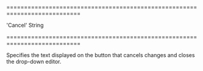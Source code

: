 ===========================================================================
<!--default-->'Cancel'<!--/default-->
<!--type-->String<!--/type-->
===========================================================================

<!--shortDescription-->
Specifies the text displayed on the button that cancels changes and closes the drop-down editor.
<!--/shortDescription-->

<!--fullDescription-->

<!--/fullDescription-->